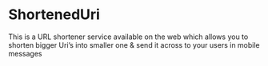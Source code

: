 # ShortenedUri
This is a URL shortener service available on the web which allows you to shorten bigger Uri’s into smaller one &amp; send it across to your users in mobile messages
